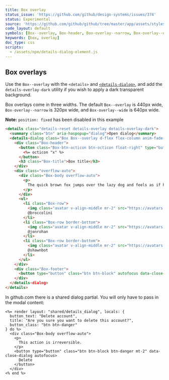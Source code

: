 ```yaml
---
title: Box overlay
status_issue: 'https://github.com/github/design-systems/issues/374'
status: Experimental
source: 'https://github.com/github/github/tree/master/app/assets/stylesheets/components/box-overlay.scss'
code_layout: default
symbols: [Box--overlay, Box-header, Box-overlay--narrow, Box-overlay--wide]
keywords: [box, overlay]
doc_type: css
scripts:
  - /assets/npm/details-dialog-element.js
---
```


## Box overlays
Use the `Box--overlay` with the `<details>` and [`<details-dialog>`](https://github.com/github/details-dialog), and add the `details-overlay-dark` utility if you wish to apply a dark transparent background.

Box overlays come in three widths. The default `Box--overlay` is 440px wide, `Box-overlay--narrow` is 320px wide, and `Box-overlay--wide` is 640px wide.

**Note:** `position: fixed` has been disabled in this example

```html
<details class="details-reset details-overlay details-overlay-dark">
  <summary class="btn" aria-haspopup="dialog">Open dialog</summary>
  <details-dialog class="Box Box--overlay d-flex flex-column anim-fade-in fast">
    <div class="Box-header">
      <button class="Box-btn-octicon btn-octicon float-right" type="button" aria-label="Close dialog" data-close-dialog>
        <%= octicon "x" %>
      </button>
      <h3 class="Box-title">Box title</h3>
    </div>
    <div class="overflow-auto">
      <div class="Box-body overflow-auto">
        <p>
          The quick brown fox jumps over the lazy dog and feels as if he were in the seventh heaven of typography together with Hermann Zapf, the most famous artist of the...
        </p>
      </div>
      <ul>
        <li class="Box-row">
          <img class="avatar v-align-middle mr-2" src="https://avatars.githubusercontent.com/broccolini?s=48" alt="" width="24" height="24">
          @broccolini
        </li>
        <li class="Box-row border-bottom">
          <img class="avatar v-align-middle mr-2" src="https://avatars.githubusercontent.com/jonrohan?s=48" alt="" width="24" height="24">
          @jonrohan
        </li>
        <li class="Box-row border-bottom">
          <img class="avatar v-align-middle mr-2" src="https://avatars.githubusercontent.com/shawnbot?s=48" alt="" width="24" height="24">
          @shawnbot
        </li>
      </ul>
    </div>
    <div class="Box-footer">
      <button type="button" class="btn btn-block" autofocus data-close-dialog>Okidoki</button>
    </div>
  </details-dialog>
</details>
```

In github.com there is a shared dialog partial. You will only have to pass in the modal content:

```
<%= render layout: "shared/details_dialog", locals: {
  button_text: "Delete account",
  title: "Are you sure you want to delete this account?",
  button_class: "btn btn-danger"
} do %>
  <div class="Box-body overflow-auto">
    <p>
      This action is irreversible.
    </p>
    <button type="button" class="btn btn-block btn-danger mt-2" data-close-dialog autofocus>
      Delete
    </button>
  </div>
<% end %>
```

[ARIA attributes]: https://www.w3.org/TR/html-aria/#allowed-aria-roles-states-and-properties
